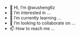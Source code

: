 - 👋 Hi, I’m @wusheng6z
- 👀 I’m interested in ...
- 🌱 I’m currently learning ...
- 💞️ I’m looking to collaborate on ...
- 📫 How to reach me ...

<!---
wusheng6z/wusheng6z is a ✨ special ✨ repository because its `README.md` (this file) appears on your GitHub profile.
You can click the Preview link to take a look at your changes.
--->
